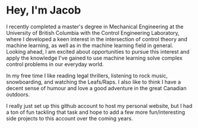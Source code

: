 # Hey, I'm Jacob

I recently completed a master's degree in Mechanical Engineering at the University of British Columbia with the Control Engineering Laboratory, where I developed a keen interest in the intersection of control theory and machine learning, as well as in the machine learning field in general. Looking ahead, I am excited about opportunities to pursue this interest and apply the knowledge I've gained to use machine learning solve complex control problems in our everyday world.

In my free time I like reading legal thrillers, listening to rock music, snowboarding, and watching the Leafs/Raps. I also like to think I have a decent sense of humour and love a good adventure in the great Canadian outdoors.

I really just set up this github account to host my personal website, but I had a ton of fun tackling that task and hope to add a few more fun/interesting side projects to this account over the coming years.

<!--
**J-Morrison/J-Morrison** is a ✨ _special_ ✨ repository because its `README.md` (this file) appears on your GitHub profile.

Here are some ideas to get you started:

- 🔭 I’m currently working on ...
- 🌱 I’m currently learning ...
- 👯 I’m looking to collaborate on ...
- 🤔 I’m looking for help with ...
- 💬 Ask me about ...
- 📫 How to reach me: ...
- 😄 Pronouns: ...
- ⚡ Fun fact: ...
-->
